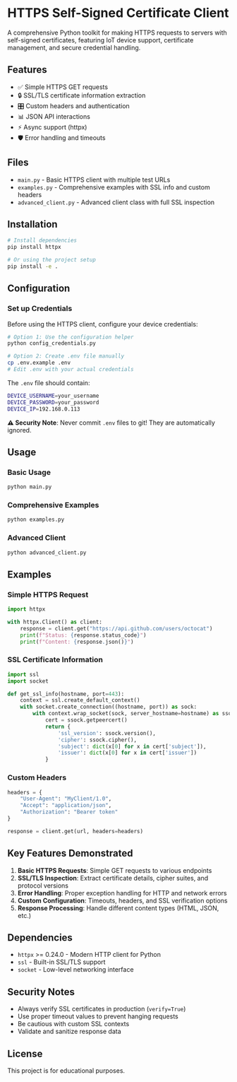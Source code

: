 # HTTPS Self-Signed Certificate Client

A comprehensive Python toolkit for making HTTPS requests to servers with self-signed certificates, featuring IoT device support, certificate management, and secure credential handling.

## Features

- ✅ Simple HTTPS GET requests
- 🔒 SSL/TLS certificate information extraction
- 🎛️ Custom headers and authentication
- 📊 JSON API interactions
- ⚡ Async support (httpx)
- 🛡️ Error handling and timeouts

## Files

- `main.py` - Basic HTTPS client with multiple test URLs
- `examples.py` - Comprehensive examples with SSL info and custom headers
- `advanced_client.py` - Advanced client class with full SSL inspection

## Installation

```bash
# Install dependencies
pip install httpx

# Or using the project setup
pip install -e .
```

## Configuration

### Set up Credentials

Before using the HTTPS client, configure your device credentials:

```bash
# Option 1: Use the configuration helper
python config_credentials.py

# Option 2: Create .env file manually
cp .env.example .env
# Edit .env with your actual credentials
```

The `.env` file should contain:
```bash
DEVICE_USERNAME=your_username
DEVICE_PASSWORD=your_password
DEVICE_IP=192.168.0.113
```

**⚠️ Security Note**: Never commit `.env` files to git! They are automatically ignored.

## Usage

### Basic Usage
```bash
python main.py
```

### Comprehensive Examples
```bash
python examples.py
```

### Advanced Client
```bash
python advanced_client.py
```

## Examples

### Simple HTTPS Request
```python
import httpx

with httpx.Client() as client:
    response = client.get("https://api.github.com/users/octocat")
    print(f"Status: {response.status_code}")
    print(f"Content: {response.json()}")
```

### SSL Certificate Information
```python
import ssl
import socket

def get_ssl_info(hostname, port=443):
    context = ssl.create_default_context()
    with socket.create_connection((hostname, port)) as sock:
        with context.wrap_socket(sock, server_hostname=hostname) as ssock:
            cert = ssock.getpeercert()
            return {
                'ssl_version': ssock.version(),
                'cipher': ssock.cipher(),
                'subject': dict(x[0] for x in cert['subject']),
                'issuer': dict(x[0] for x in cert['issuer'])
            }
```

### Custom Headers
```python
headers = {
    "User-Agent": "MyClient/1.0",
    "Accept": "application/json",
    "Authorization": "Bearer token"
}

response = client.get(url, headers=headers)
```

## Key Features Demonstrated

1. **Basic HTTPS Requests**: Simple GET requests to various endpoints
2. **SSL/TLS Inspection**: Extract certificate details, cipher suites, and protocol versions
3. **Error Handling**: Proper exception handling for HTTP and network errors
4. **Custom Configuration**: Timeouts, headers, and SSL verification options
5. **Response Processing**: Handle different content types (HTML, JSON, etc.)

## Dependencies

- `httpx` >= 0.24.0 - Modern HTTP client for Python
- `ssl` - Built-in SSL/TLS support
- `socket` - Low-level networking interface

## Security Notes

- Always verify SSL certificates in production (`verify=True`)
- Use proper timeout values to prevent hanging requests
- Be cautious with custom SSL contexts
- Validate and sanitize response data

## License

This project is for educational purposes.
